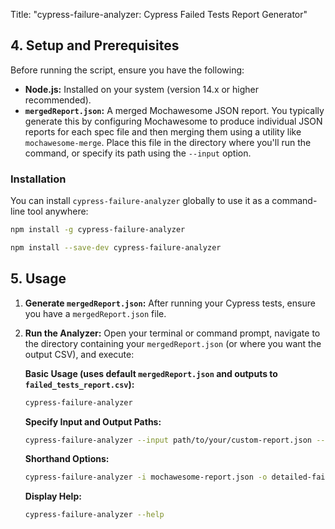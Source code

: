 Title: "cypress-failure-analyzer: Cypress Failed Tests Report Generator"

## 4. Setup and Prerequisites

Before running the script, ensure you have the following:

- **Node.js:** Installed on your system (version 14.x or higher recommended).
- **`mergedReport.json`:** A merged Mochawesome JSON report. You typically generate this by configuring Mochawesome to produce individual JSON reports for each spec file and then merging them using a utility like `mochawesome-merge`. Place this file in the directory where you'll run the command, or specify its path using the `--input` option.

### Installation

You can install `cypress-failure-analyzer` globally to use it as a command-line tool anywhere:

```bash
npm install -g cypress-failure-analyzer
```

```bash
npm install --save-dev cypress-failure-analyzer
```

## 5. Usage

1.  **Generate `mergedReport.json`:** After running your Cypress tests, ensure you have a `mergedReport.json` file.
2.  **Run the Analyzer:** Open your terminal or command prompt, navigate to the directory containing your `mergedReport.json` (or where you want the output CSV), and execute:

    **Basic Usage (uses default `mergedReport.json` and outputs to `failed_tests_report.csv`):**

    ```bash
    cypress-failure-analyzer
    ```

    **Specify Input and Output Paths:**

    ```bash
    cypress-failure-analyzer --input path/to/your/custom-report.json --output my-failure-report.csv
    ```

    **Shorthand Options:**

    ```bash
    cypress-failure-analyzer -i mochawesome-report.json -o detailed-failures.csv
    ```

    **Display Help:**

    ```bash
    cypress-failure-analyzer --help
    ```
